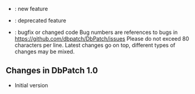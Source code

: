 + : new feature
- : deprecated feature
* : bugfix or changed code
Bug numbers are references to bugs in https://github.com/dbpatch/DbPatch/issues
Please do not exceed 80 characters per line.
Latest changes go on top, different types of changes may be mixed.

Changes in DbPatch 1.0
----------------------
+  Initial version
